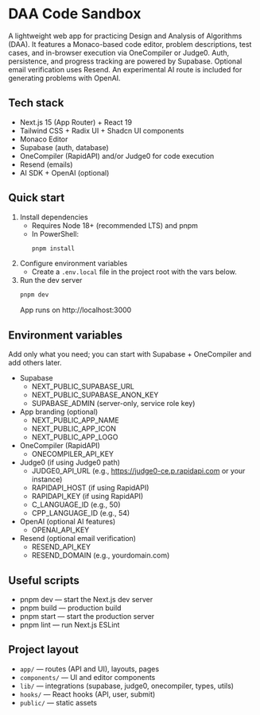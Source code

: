 # DAA Code Sandbox

A lightweight web app for practicing Design and Analysis of Algorithms (DAA). It features a Monaco-based code editor, problem descriptions, test cases, and in-browser execution via OneCompiler or Judge0. Auth, persistence, and progress tracking are powered by Supabase. Optional email verification uses Resend. An experimental AI route is included for generating problems with OpenAI.

## Tech stack
- Next.js 15 (App Router) + React 19
- Tailwind CSS + Radix UI + Shadcn UI components
- Monaco Editor
- Supabase (auth, database)
- OneCompiler (RapidAPI) and/or Judge0 for code execution
- Resend (emails)
- AI SDK + OpenAI (optional)

## Quick start
1. Install dependencies
   - Requires Node 18+ (recommended LTS) and pnpm
   - In PowerShell:
     ```powershell
     pnpm install
     ```
2. Configure environment variables
   - Create a `.env.local` file in the project root with the vars below.
3. Run the dev server
   ```powershell
   pnpm dev
   ```
   App runs on http://localhost:3000

## Environment variables
Add only what you need; you can start with Supabase + OneCompiler and add others later.

- Supabase
  - NEXT_PUBLIC_SUPABASE_URL
  - NEXT_PUBLIC_SUPABASE_ANON_KEY
  - SUPABASE_ADMIN (server-only, service role key)
- App branding (optional)
  - NEXT_PUBLIC_APP_NAME
  - NEXT_PUBLIC_APP_ICON
  - NEXT_PUBLIC_APP_LOGO
- OneCompiler (RapidAPI)
  - ONECOMPILER_API_KEY
- Judge0 (if using Judge0 path)
  - JUDGE0_API_URL (e.g., https://judge0-ce.p.rapidapi.com or your instance)
  - RAPIDAPI_HOST (if using RapidAPI)
  - RAPIDAPI_KEY (if using RapidAPI)
  - C_LANGUAGE_ID (e.g., 50)
  - CPP_LANGUAGE_ID (e.g., 54)
- OpenAI (optional AI features)
  - OPENAI_API_KEY
- Resend (optional email verification)
  - RESEND_API_KEY
  - RESEND_DOMAIN (e.g., yourdomain.com)

## Useful scripts
- pnpm dev — start the Next.js dev server
- pnpm build — production build
- pnpm start — start the production server
- pnpm lint — run Next.js ESLint

## Project layout
- `app/` — routes (API and UI), layouts, pages
- `components/` — UI and editor components
- `lib/` — integrations (supabase, judge0, onecompiler, types, utils)
- `hooks/` — React hooks (API, user, submit)
- `public/` — static assets